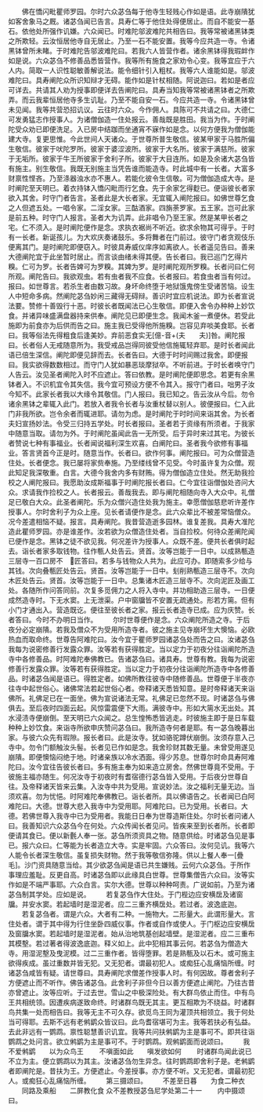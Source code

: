 <!-- { "loadSidebar": true } -->
　　佛在憍闪毗瞿师罗园。尔时六众苾刍每于他寺生轻贱心作如是语。此寺崩隤犹如客舍象马之厩。诸苾刍闻已告言。具寿仁等于他住处得便居止。而自不能安一基石。依他处所强作讥嫌。六众闻已。时难陀邬波难陀共相告曰。我等常被诸黑钵类之所欺轻。云汝恒居他寺自无居止。乃至一石不能安置。我等今应共造一寺。令诸黑钵曾所未睹。于时难陀告邬波难陀曰。若我六人皆营作者。诸余黑钵得我瑕衅作如是说。六众苾刍不修善品悉皆营作。我等所有施食之家劝令心变。我等宜应于六人内。简取一人识性聪敏善解说法。能令细针引入粗杖。我等六人谁能如是。邬波难陀曰。具寿阐陀众所识知辩才无碍。能作如是针杖相随。阿说迦曰。若如是者应可详去。共请其人劝为授事即便详去告阐陀曰。具寿当知我等常被诸黑钵者之所欺弄。而云我辈恒居他寺多生讥耻。乃至不能自安一石。今应共造一寺。令诸黑钵曾未见闻。我等共营恐招讥议。云往时六众。今作佣人。具陈可不共请之曰。大德仁可发勇猛志作授事人。为诸僧伽造一住处报云。善哉既是胜田。我当为作。于时阐陀受众劝已即便洗足。入已房中结跏而坐通宵不寐作如是念。以何方便我为僧伽能建大寺。复更思惟。今此世间人天诸众。于世尊所普生敬信。彼某甲家于马胜所偏生敬信。彼家于吠陀罗所。彼家于婆涩波所。彼家于大名所。彼家于满慈所。彼家于无垢所。彼家于牛王所彼家于舍利子所。彼家于大目连所。如是及余诸大苾刍皆有施主。别生敬信。我既无别施主当凭告谁而能造寺。时此城中有一长者。大富多财禀性悭吝。乃至涤器浊水亦不惠人。若能化彼令生信敬。可为僧伽造成大寺。是时阐陀至天明已。着衣持钵入憍闪毗而行乞食。先于余家乞得麨已。便诣彼长者家欲入其舍。时守门者告言。圣者此是大长者家。无宜辄入阐陀报曰。如佛世尊乞食之人但遮五处。一唱令家。二淫女家。三酤酒家。四旃荼罗家。五王家。岂可此家是前五种。时守门人报言。圣者大为讥弄。此非唱令乃至王家。然是某甲长者之宅。仁不须入。是时阐陀便作是念。求执衣裾尚不听近。欲求余物其可得乎。于时有一长者。新诞孩儿。为大欢庆奏诸鼓乐。多将舞者在门前过。彼守门者贪观伎乐便离其门。是时阐陀即便窃入。时彼具寿威仪庠序如离欲人。长者遥见告曰。善来大德阐陀宜于此坐暂时居止。而言谈由绪未得其便。告长者曰。我已巡门乞得片糗。仁可为罗。长者告婢可为罗糗。其婢为罗。是时阐陀观所罗糗。长者问曰仁何所观。阐陀告曰。我欲观虫。若有虫者我不应食。长者报曰。若食虫者当有何过。报曰。如世尊言。若杀生者由数习故。身坏命终堕于地狱饿鬼傍生受诸苦恼。设生人中短命多病。然阐陀苾刍妙闲三藏得无碍辩。善识时宜应机说法。即为长者宣说法要。赞修十善毁行十恶。时彼长者既闻法已心生敬信。即便入舍令办种种上妙饮食。并诸异味盛满盘器持来供奉。阐陀见已即便生念。我闻木釜一煮便休。若受此施即为前食亦为后供而告之曰。施主我已受得他所施糗。岂容见弃啖美食耶。长者曰。我等俗法先得粗食后逢美妙。弃前恶食实无[億-音+(夫　　夫)]咎。阐陀报曰。长者俗人无戒随意所为。我受戒品岂得同彼受他信施辄轻弃耶。是时长者闻此语已倍生深信。阐陀即便见辞而去。长者告曰。大德于时时间赐过我舍。即便报曰。我实欲得数数相过。而守门人犹如暴恶琰摩狱卒。不听前进。于时长者唤守门人告云。汝见圣者阐陀入时不应遮止。答曰依教。是时阐陀便即思念。若更有余黑钵者入。不识机宜令其失信。我今宜可预设方便不令其入。报守门者曰。咄男子汝今知不。此家长者我以大缘令其敬信。门人报曰。我已知之。告云汝从今后。勿令诸余黑钵之辈辄入此门。若放入者我令长者与汝重杖替以别人。彼便报曰。仁入此门非我所欲。岂令余者而辄进耶。请勿为虑。是时阐陀于时时间来诣其舍。为长者夫妇宣扬妙法。令受三归持五学处。时长者报曰。圣者若于资缘有所须者。于我家中随意当取。请勿为外。于时阐陀虽闻此告一无所受。后于异时来过其宅。为彼长者赞说七种有事福业。长者闻说福利深生欢喜。白阐陀曰。圣者我今欲修有事福业。答言贤首今正是时。随意当作。长者曰。欲作何事。阐陀报曰。可为众僧营造住处。长者便念。我已屡将家赀奉施。乃至缕线曾不见受。今时虽许复为众僧。观此知足我深敬重。白言。大德今我舍内多有财贿。得为僧伽造立住处。然无助我捡校之人阐陀报曰。我愿助汝成斯福事于时阐陀报长者曰。仁今宜往诣僧伽处咨问大众。求请我作捡校之人。长者报云。善哉我去。即与阐陀相随向寺入大众中。礼僧足已敬白大众。此圣者阐陀。乐为众僧兴造住处我为施主。幸愿僧伽慈悲听许差作授事人。尔时舍利子为众上座。见长者请便作是念。此六众辈比不被差常恼僧众。况今差遣相恼不疑。报言。具寿阐陀。我昔营造逝多园林。谁复差我。具寿大准陀造此瞿师罗园。亦是谁差作。汝若欲为众僧造住处者。当自捡校。何待众差阐陀闻已便作是念。黑钵之徒不欲见我。何况差许为授事人。众既不差。便共长者俱时起去。诣长者家多取钱物。往作甎人处告云。贤首。汝等岂能于一日中。以成熟甎造三层寺一百口房不　匠答曰。若多与钱物众人共为。此应可办。即随索多少给与其钱。次向叠甎匠处告云。贤首。汝等岂能于一日中。刬削熟甎造三层寺不。次向木匠处告云。贤首。汝等岂能于一日中。总集诸木匠造三层寺不。次向泥匠及画工处。各随所作问答同前。次复多觅佣力之人将入寺中。并功相助造三层寺。一日便成然造寺时。下无水窦。上无泄渠。户中窗牖皆不安置无疏通处。形若方篅。但有小门才通出入。营造既讫。便往至彼长者之家。报云长者造寺已成。应为庆赞。长者答曰。今时不办明日当作。
　　尔时世尊便作是念。六众阐陀所造之寺。于后夜分必定崩隤。若我及僧众不为受用所造寺者。彼之施主见寺崩坏生大懊恼。必欧热血而取命终。世尊告阿难陀曰。汝今宜于瞿师罗园诸苾刍处而告之曰。汝诸苾刍我每为说密修善行发露众罪。汝等若有获得胜定。当以定力于初夜分往诣阐陀所造寺中各修善品。时阿难陀奉佛教已。告诸苾刍曰。诸具寿。世尊有教。我每为说密修善行发露众罪。汝等若有获得胜定。当以定力于初夜分往诣阐陀所造寺中各修善品。时诸苾刍闻是语已。得胜定者。如佛所教往彼寺中随修善品。世尊便于半夜亦往寺中起世俗心。诸佛常法若起世俗心者。帝释诸天悉皆知意。是时帝释诸天来诣佛所。礼佛足已在一面坐。佛为宣说诸法无常。礼佛足已忽然不现。时诸苾刍与佛俱去。至后夜时四面云起。风惊雷震便下大雨。满彼寺中。形如大篅水无出处。其水浸渍寺便崩倒。至天明已六众闻之。总生惶怖悉皆逃走。时彼施主即于是日车载种种上妙饮食。来诣寺所欲申庆赞问苾刍曰。我所造寺何者是耶。有一苾刍晚暮出家。与彼六众先有瑕隙。报长者曰。此是汝寺。犹如骆驼蹲伏崩倒。汝须存意入己寺中。勿令门额触汝头髻。长者见已作如是念。我舍珍财其数无量。未曾受用遂见崩隤。即便懊恼闷绝于地。时诸亲族以冷水洒面。得少苏息。世尊尔时命具寿阿难陀曰。汝今宜往告彼长者曰。多有施主奉为如来造立房舍。然佛世尊竟不受用。于彼施主福亦随生。何况汝寺于初夜时有耆宿德行苾刍皆入受用。于后夜分世尊自往。及帝释诸天皆来云集。入汝寺中共为受用。宣说妙法。汝之福利无量无边。当须欢喜。勿为忧悒。时阿难陀奉佛教已。诣长者所。具以佛语告之。长者闻已白阿难陀曰。大德。世尊大悲入我寺中为受用耶。阿难陀曰。已为受用。长者曰。大德。若佛世尊入我寺中已为受用者。我能日日奉为世尊造斯住处。尔时长者问诸人曰。我善知识六众苾刍今在何处。六众传闻长者见问。皆疾来至到长者所。长者即便请其食已。便以新氎人奉一张。苾刍所须资具之物。随意供给。时诸苾刍见是事已。报六众曰。仁等能为长者造立大寺。实是牢固。六众答曰。汝何见讥。我等六人能令长者深生敬信。虽复损失财物。然于我等敬信弥隆。供以上餐人奉一[疊　　毛]。沙门资具随意当给。其少欲苾刍闻是语已共生嫌贱。云何六众苾刍。于所作事理应羞耻。反更自高。时诸苾刍即以此缘具白世尊。世尊集僧告六众曰。汝等实作如是不端严事耶。六众白言。实尔大德。世尊以种种呵责。广说如前。乃至为诸苾刍制其学处。应如是说。
　　若复苾刍作大住处。于门梐边应安横扂及诸窗牖。并安水窦。若起墙时是湿泥者。应二三重齐横扂处。若过者。波逸底迦。
　　若复苾刍者。谓是六众。大者有二种。一施物大。二形量大。此谓形量大。言住处者。谓于其中得为行住坐卧四威仪事。作者或自作或使人。于门枢边应安横扂及窗牖水窦。若起墙时是湿泥者。始从治地筑基创起墙壁。是湿泥者。应二三重布其模墼。若过著者得波逸底迦。释义如上。此中犯相其事云何。若苾刍为僧造大寺。用湿泥墼及曳泥模。过二三重作者。皆得堕罪。若是熟甎及以石木。或可施主欲得疾成。虽过重数并皆无犯。又无犯者。谓最初犯人。或痴狂心乱痛恼所缠。时诸苾刍咸皆有疑。请世尊曰。具寿阐陀求僧差作授事人时。有何因故。尊者舍利子方便遮止而不听作。佛告诸苾刍。此舍利子非但今日以善方便遮止阐陀。乃往古昔亦曾遮止。汝等应听。于过去世。雪山之中极深险处。有大群鸟依止而住。中有鸟王共相统领。因遭疾病遂致命终。时诸群鸟既无其主。更互相欺为不绕益。时诸群鸟共集一处而相告曰。我等无主不可久存。欲觅鸟王同为灌顶共相领立。我于何处当可得耶。去斯不远有老鸺鹠众皆议曰。此鸟耆宿堪可为主。我等若扶必有弘益。去此非远有一鹦鹉。禀性聪慧善识讥宜。我等共问扶鸺鹠为主是事可不。即共往诣鹦鹉之处问言。欲立鸺鹠为主是事可不。于时鹦鹉。观鸺鹠面而说颂曰。
　　我不爱鸺鹠　　以为众鸟王
　　不嗔面如此　　嗔发欲如何
　　时诸群鸟闻此说已不立为主。便立鹦鹉以为其主。汝诸苾刍勿生异念。往时鹦鹉即舍利子是。老鸺鹠者即阐陀是。昔扶为王。方便遮止。今差授事。亦方便不听。又无犯者。谓最初犯人。或痴狂心乱痛恼所缠。
　　第三摄颂曰。
　　不差至日暮　　为食二种衣
　　同路及乘船　　二屏教化食
众不差教授苾刍尼学处第二十一
　　内中摄颂曰。
